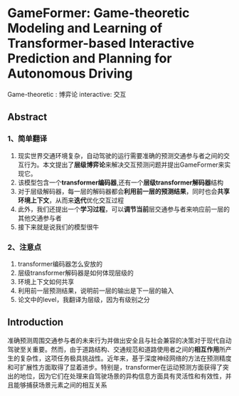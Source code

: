 # GameFormer: Game-theoretic Modeling and Learning of Transformer-based Interactive Prediction and Planning for Autonomous Driving
Game-theoretic : 博弈论
interactive: 交互

## Abstract
### 1、简单翻译
1. 现实世界交通环境复杂，自动驾驶的运行需要准确的预测交通参与者之间的交互行为。本文提出了**层级博弈论**来解决交互预测问题并提出GameFormer来实现它。
2. 该模型包含一个**transformer编码器**,还有一个**层级transformer解码器**结构
3. 对于层级解码器，每一层的解码器都会**利用前一层的预测结果**，同时也会**共享环境上下文**，从而来**迭代**优化交互过程
4. 此外，我们还提出一个**学习过程**，可以**调节当前**层交通参与者来响应前一层的其他交通参与者
5. 接下来就是说我们的模型很牛

### 2、注意点
1. transformer编码器怎么安放的
2. 层级transformer解码器是如何体现层级的
3. 环境上下文如何共享
4. 利用前一层预测结果，说明前一层的输出是下一层的输入
5. 论文中的level，我翻译为层级，因为有级别之分

## Introduction
准确预测周围交通参与者的未来行为并做出安全且与社会兼容的决策对于现代自动驾驶至关重要。然而，由于道路结构、交通规范和道路使用者之间的**相互作用**所产生的复杂性，这项任务极具挑战性。近年来，基于深度神经网络的方法在预测精度和可扩展性方面取得了显着进步。特别是，transformer在运动预测方面获得了突出的地位，因为它们在处理来自驾驶场景的异构信息方面具有灵活性和有效性，并且能够捕获场景元素之间的相互关系